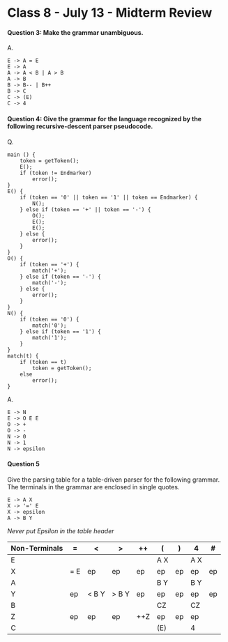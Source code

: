# Class 8 - July 13 - Midterm Review

#### Question 3: Make the grammar unambiguous.
A.
```
E -> A = E
E -> A
A -> A < B | A > B
A -> B
B -> B-- | B++
B -> C
C -> (E)
C -> 4
```

#### Question 4: Give the grammar for the language recognized by the following recursive-descent parser pseudocode.
Q.
```
main () {
    token = getToken();
    E();
    if (token != Endmarker)
        error();
}
E() {
    if (token == '0' || token == '1' || token == Endmarker) {
        N();
    } else if (token == '+' || token == '-') {
        O();
        E();
        E();
    } else {
        error();
    }
}
O() {
    if (token == '+') {
        match('+');
    } else if (token == '-') {
        match('-');
    } else {
        error();
    }
}
N() {
    if (token == '0') {
        match('0');
    } else if (token == '1') {
        match('1');
    }
}
match(t) {
    if (token == t)
        token = getToken();
    else
        error();
}
```


A.
```
E -> N
E -> O E E
O -> +
O -> -
N -> 0
N -> 1
N -> epsilon
```


#### Question 5
Give the parsing table for a table-driven parser for the following grammar. The terminals in the grammar are enclosed in single quotes.

```
E -> A X
X -> '=' E
X -> epsilon
A -> B Y
```

_Never put Epsilon in the table header_

| Non-Terminals | = | < | > | ++ | ( | ) | 4 | # |
| ---- | ---- | ---- | ---- | ---- | ---- | ---- | ---- | ---- |
| E | | | | | A X | | A X | |
| X | = E | ep | ep | ep | ep | ep | ep | ep |
| A | | | | | B Y | | B Y | |
| Y | ep | < B Y | > B Y | ep | ep | ep | ep | ep |
| B | | | | | CZ | | CZ | |
| Z | ep | ep | ep | ++Z | ep | ep | ep |
| C | | | | | (E) | | 4 | |

















